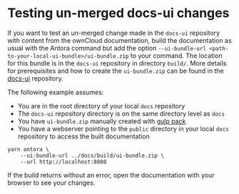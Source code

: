 # Testing un-merged docs-ui changes

If you want to test an un-merged change made in the `docs-ui` repository with content from the ownCloud documentation, build the documentation as usual with the Antora command but add the option `--ui-bundle-url <path-to-your-local-ui-bundle>/ui-bundle.zip` to your command. The location for this bundle is in the `docs-ui` repository in directory `build/`. More details for prerequisites and how to create the `ui-bundle.zip` can be found in the [docs-ui](https://github.com/owncloud/docs-ui#owncloud-documentation-ui) repository.

The following example assumes:

- You are in the root directory of your local `docs` repository
- The `docs-ui` repository directory is on the same directory level as `docs`
- You have `ui-bundle.zip` manually created with [gulp pack](https://github.com/owncloud/docs-ui#preview-changes-using-owncloud-documentation)
- You have a webserver pointing to the `public` directory in your local `docs` repository to access the built documentation

```console
yarn antora \
	--ui-bundle-url ../docs/build/ui-bundle.zip \
	--url http://localhost:8080
```

If the build returns without an error, open the documentation with your browser to see your changes.
